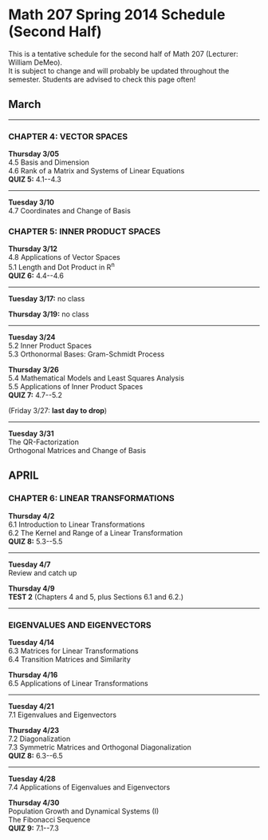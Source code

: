 # Math 207 Spring 2014 Schedule (Second Half)

This is a tentative schedule for the second half of Math 207
(Lecturer: William DeMeo).  
It is subject to change and will probably be updated throughout the semester. 
Students are advised to check this page often!


## March


---------------------------------------------------------  

### CHAPTER 4: VECTOR SPACES

**Thursday 3/05**  
4.5 Basis and Dimension  
4.6 Rank of a Matrix and Systems of Linear Equations  
**QUIZ 5:** 4.1--4.3
 
---------------------------------------------------------  

**Tuesday 3/10**  
4.7 Coordinates and Change of Basis  

### CHAPTER 5: INNER PRODUCT SPACES

**Thursday 3/12**  
4.8 Applications of Vector Spaces  
5.1 Length and Dot Product in R<sup>n</sup>  
**QUIZ 6:** 4.4--4.6  

---------------------------------------------------------  

**Tuesday 3/17:** no class  

**Thursday 3/19:** no class  

---------------------------------------------------------  

**Tuesday 3/24**  
5.2 Inner Product Spaces  
5.3 Orthonormal Bases: Gram-Schmidt Process  

**Thursday 3/26**  
5.4 Mathematical Models and Least Squares Analysis  
5.5 Applications of Inner Product Spaces  
**QUIZ 7:** 4.7--5.2

(Friday 3/27: **last day to drop**)  

---------------------------------------------------------  

**Tuesday 3/31**  
The QR-Factorization  
Orthogonal Matrices and Change of Basis  

## APRIL

### CHAPTER 6: LINEAR TRANSFORMATIONS

**Thursday 4/2**  
6.1 Introduction to Linear Transformations  
6.2 The Kernel and Range of a Linear Transformation  
**QUIZ 8:** 5.3--5.5

---------------------------------------------------------  

**Tuesday 4/7**  
Review and catch up

**Thursday 4/9**  
**TEST 2** (Chapters 4 and 5, plus Sections 6.1 and 6.2.)

--------------------------------------------------------  

### EIGENVALUES AND EIGENVECTORS

**Tuesday 4/14**  
6.3 Matrices for Linear Transformations  
6.4 Transition Matrices and Similarity

**Thursday 4/16**  
6.5 Applications of Linear Transformations  

---------------------------------------------------------  
**Tuesday 4/21**  
7.1 Eigenvalues and Eigenvectors  

**Thursday 4/23**  
7.2 Diagonalization  
7.3 Symmetric Matrices and Orthogonal Diagonalization  
**QUIZ 8:** 6.3--6.5

---------------------------------------------------------  
**Tuesday 4/28**  
7.4 Applications of Eigenvalues and Eigenvectors

**Thursday 4/30**  
Population Growth and Dynamical Systems (I)  
The Fibonacci Sequence  
**QUIZ 9:** 7.1--7.3

                                                                  
